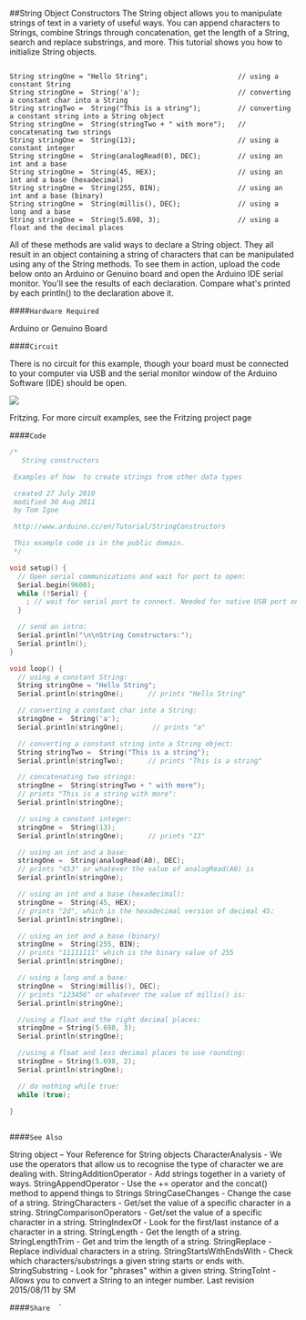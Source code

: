 ##String Object Constructors
The String object allows you to manipulate strings of text in a variety of useful ways. You can append characters to Strings, combine Strings through concatenation, get the length of a String, search and replace substrings, and more.  This tutorial shows you how to initialize String objects.


```

String stringOne = "Hello String";                      // using a constant String
String stringOne =  String('a');                        // converting a constant char into a String
String stringTwo =  String("This is a string");         // converting a constant string into a String object
String stringOne =  String(stringTwo + " with more");   // concatenating two strings
String stringOne =  String(13);                         // using a constant integer
String stringOne =  String(analogRead(0), DEC);         // using an int and a base
String stringOne =  String(45, HEX);                    // using an int and a base (hexadecimal)
String stringOne =  String(255, BIN);                   // using an int and a base (binary)
String stringOne =  String(millis(), DEC);              // using a long and a base
String stringOne =  String(5.698, 3);                   // using a float and the decimal places

```

All of these methods are valid ways to declare a String object.  They all result in an object containing a string of characters that can be manipulated using any of the String methods. To see them in action, upload the code below onto an Arduino or Genuino board and open the Arduino IDE serial monitor.  You'll see the results of each declaration. Compare what's printed by each println() to the declaration above it.


####`Hardware Required`

Arduino or Genuino Board  

####`Circuit`


There is no circuit for this example, though your board must be connected to your computer via USB and the serial monitor window of the Arduino Software (IDE) should be open.


![](img/Arduino_bb.png)

Fritzing. For more circuit examples, see the Fritzing project page 


####`Code`




  
```c++
/*
   String constructors

 Examples of how  to create strings from other data types

 created 27 July 2010
 modified 30 Aug 2011
 by Tom Igoe

 http://www.arduino.cc/en/Tutorial/StringConstructors

 This example code is in the public domain.
 */

void setup() {
  // Open serial communications and wait for port to open:
  Serial.begin(9600);
  while (!Serial) {
    ; // wait for serial port to connect. Needed for native USB port only
  }

  // send an intro:
  Serial.println("\n\nString Constructors:");
  Serial.println();
}

void loop() {
  // using a constant String:
  String stringOne = "Hello String";
  Serial.println(stringOne);      // prints "Hello String"

  // converting a constant char into a String:
  stringOne =  String('a');
  Serial.println(stringOne);       // prints "a"

  // converting a constant string into a String object:
  String stringTwo =  String("This is a string");
  Serial.println(stringTwo);      // prints "This is a string"

  // concatenating two strings:
  stringOne =  String(stringTwo + " with more");
  // prints "This is a string with more":
  Serial.println(stringOne);

  // using a constant integer:
  stringOne =  String(13);
  Serial.println(stringOne);      // prints "13"

  // using an int and a base:
  stringOne =  String(analogRead(A0), DEC);
  // prints "453" or whatever the value of analogRead(A0) is
  Serial.println(stringOne);

  // using an int and a base (hexadecimal):
  stringOne =  String(45, HEX);
  // prints "2d", which is the hexadecimal version of decimal 45:
  Serial.println(stringOne);

  // using an int and a base (binary)
  stringOne =  String(255, BIN);
  // prints "11111111" which is the binary value of 255
  Serial.println(stringOne);

  // using a long and a base:
  stringOne =  String(millis(), DEC);
  // prints "123456" or whatever the value of millis() is:
  Serial.println(stringOne);

  //using a float and the right decimal places:
  stringOne = String(5.698, 3);
  Serial.println(stringOne);

  //using a float and less decimal places to use rounding:
  stringOne = String(5.698, 2);
  Serial.println(stringOne);

  // do nothing while true:
  while (true);

}
  
```





####`See Also`

String object – Your Reference for String objects
CharacterAnalysis - We use the operators that allow us to recognise the type of character we are dealing with.
StringAdditionOperator - Add strings together in a variety of ways. 
StringAppendOperator - Use the += operator and the concat() method to append things to Strings
StringCaseChanges - Change the case of a string. 
StringCharacters - Get/set the value of a specific character in a string. 
StringComparisonOperators - Get/set the value of a specific character in a string. 
StringIndexOf - Look for the first/last instance of a character in a string. 
StringLength - Get the length of a string. 
StringLengthTrim - Get and trim the length of a string. 
StringReplace - Replace individual characters in a string. 
StringStartsWithEndsWith - Check which characters/substrings a given string starts or ends with. 
StringSubstring - Look for "phrases" within a given string. 
StringToInt - Allows you to convert a String to an integer number.
Last revision 2015/08/11 by SM



				
				




  ####`Share`
`
`
`
